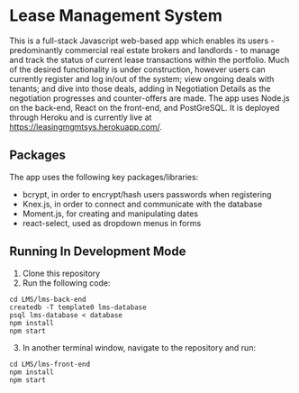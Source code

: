 # Lease Management System

This is a full-stack Javascript web-based app which enables its users - predominantly commercial real estate brokers and landlords - to manage and track the status of current lease transactions within the portfolio. Much of the desired functionality is under construction, however users can currently register and log in/out of the system; view ongoing deals with tenants; and dive into those deals, adding in Negotiation Details as the negotiation progresses and counter-offers are made. The app uses Node.js on the back-end, React on the front-end, and PostGreSQL. It is deployed through Heroku and is currently live at https://leasingmgmtsys.herokuapp.com/.

## Packages

The app uses the following key packages/libraries:
- bcrypt, in order to encrypt/hash users passwords when registering
- Knex.js, in order to connect and communicate with the database
- Moment.js, for creating and manipulating dates
- react-select, used as dropdown menus in forms

## Running In Development Mode

1. Clone this repository
2. Run the following code:
```
cd LMS/lms-back-end
createdb -T template0 lms-database
psql lms-database < database
npm install
npm start
```
3. In another terminal window, navigate to the repository and run:
```
cd LMS/lms-front-end
npm install
npm start
```
